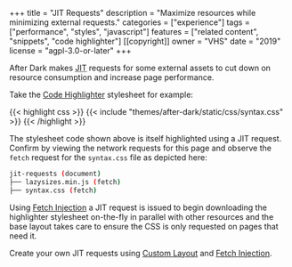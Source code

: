 +++
title = "JIT Requests"
description = "Maximize resources while minimizing external requests."
categories = ["experience"]
tags = ["performance", "styles", "javascript"]
features = ["related content", "snippets", "code highlighter"]
[[copyright]]
  owner = "VHS"
  date = "2019"
  license = "agpl-3.0-or-later"
+++

After Dark makes <abbr title="Just-In-Time">JIT</abbr> requests for some external assets to cut down on resource consumption and increase page performance.

Take the [Code Highlighter](../code-highlighter) stylesheet for example:

{{< highlight css >}}
{{< include "themes/after-dark/static/css/syntax.css" >}}
{{< /highlight >}}

The stylesheet code shown above is itself highlighted using a JIT request. Confirm by viewing the network requests for this page and observe the `fetch` request for the `syntax.css` file as depicted here:

```sh
jit-requests (document)
├── lazysizes.min.js (fetch)
├── syntax.css (fetch)
```

Using [Fetch Injection](../fetch-injection) a JIT request is issued to begin downloading the highlighter stylesheet on-the-fly in parallel with other resources and the base layout takes care to ensure the CSS is only requested on pages that need it.

Create your own JIT requests using [Custom Layout](../custom-layouts) and [Fetch Injection](../fetch-injection).
